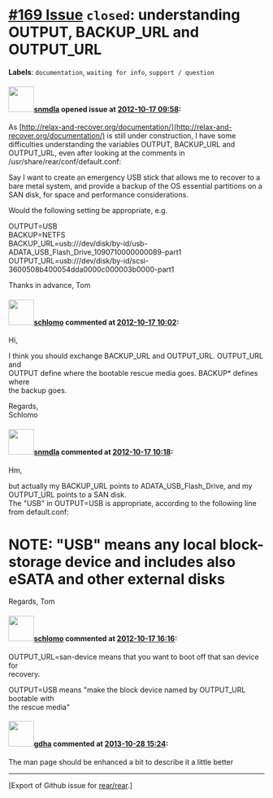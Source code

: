 [\#169 Issue](https://github.com/rear/rear/issues/169) `closed`: understanding OUTPUT, BACKUP\_URL and OUTPUT\_URL
==================================================================================================================

**Labels**: `documentation`, `waiting for info`, `support / question`

#### <img src="https://avatars.githubusercontent.com/u/2579583?v=4" width="50">[snmdla](https://github.com/snmdla) opened issue at [2012-10-17 09:58](https://github.com/rear/rear/issues/169):

As
[http://relax-and-recover.org/documentation/](http://relax-and-recover.org/documentation/)
is still under construction, I have some difficulties understanding the
variables OUTPUT, BACKUP\_URL and OUTPUT\_URL, even after looking at the
comments in /usr/share/rear/conf/default.conf:

Say I want to create an emergency USB stick that allows me to recover to
a bare metal system, and provide a backup of the OS essential partitions
on a SAN disk, for space and performance considerations.

Would the following setting be appropriate, e.g.

OUTPUT=USB  
BACKUP=NETFS  
BACKUP\_URL=usb:///dev/disk/by-id/usb-ADATA\_USB\_Flash\_Drive\_1090710000000089-part1  
OUTPUT\_URL=usb:///dev/disk/by-id/scsi-3600508b400054dda0000c000003b0000-part1

Thanks in advance, Tom

#### <img src="https://avatars.githubusercontent.com/u/101384?v=4" width="50">[schlomo](https://github.com/schlomo) commented at [2012-10-17 10:02](https://github.com/rear/rear/issues/169#issuecomment-9522031):

Hi,

I think you should exchange BACKUP\_URL and OUTPUT\_URL. OUTPUT\_URL
and  
OUTPUT define where the bootable rescue media goes. BACKUP\* defines
where  
the backup goes.

Regards,  
Schlomo

#### <img src="https://avatars.githubusercontent.com/u/2579583?v=4" width="50">[snmdla](https://github.com/snmdla) commented at [2012-10-17 10:18](https://github.com/rear/rear/issues/169#issuecomment-9522418):

Hm,

but actually my BACKUP\_URL points to ADATA\_USB\_Flash\_Drive, and my
OUTPUT\_URL points to a SAN disk.  
The "USB" in OUTPUT=USB is appropriate, according to the following line
from default.conf:

NOTE: "USB" means any local block-storage device and includes also eSATA and other external disks
=================================================================================================

Regards, Tom

#### <img src="https://avatars.githubusercontent.com/u/101384?v=4" width="50">[schlomo](https://github.com/schlomo) commented at [2012-10-17 16:16](https://github.com/rear/rear/issues/169#issuecomment-9533434):

OUTPUT\_URL=san-device means that you want to boot off that san device
for  
recovery.

OUTPUT=USB means "make the block device named by OUTPUT\_URL bootable
with  
the rescue media"

#### <img src="https://avatars.githubusercontent.com/u/888633?u=cdaeb31efcc0048d3619651aa18dd4b76e636b21&v=4" width="50">[gdha](https://github.com/gdha) commented at [2013-10-28 15:24](https://github.com/rear/rear/issues/169#issuecomment-27221315):

The man page should be enhanced a bit to describe it a little better

------------------------------------------------------------------------

\[Export of Github issue for
[rear/rear](https://github.com/rear/rear).\]
